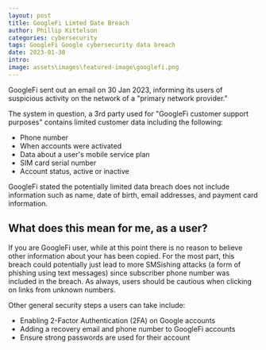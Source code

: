 ```yaml
---
layout: post
title: GoogleFi Limted Date Breach
author: Phillip Kittelson
categories: cybersecurity
tags: GoogleFi Google cybersecurity data breach
date: 2023-01-30
intro: 
image: assets\images\featured-image\googlefi.png
---
```

GoogleFi sent out an email on 30 Jan 2023, informing its users of suspicious activity on the network of a "primary network provider."

The system in question, a 3rd party used for "GoogleFi customer support purposes" contains limited customer data including the following:

- Phone number
- When accounts were activated
- Data about a user's mobile service plan
- SIM card serial number
- Account status, active or inactive

GoogleFi stated the potentially limited data breach does not include information such as name, date of birth, email addresses, and payment card information.

## What does this mean for me, as a user?
If you are GoogleFi user, while at this point there is no reason to believe other information about your has been copied. For the most part, this breach could potentially just lead to more SMSishing attacks (a form of phishing using text messages) since subscriber phone number was included in the breach. As always, users should be cautious when clicking on links from unknown numbers.

Other general security steps a users can take include:
- Enabling 2-Factor Authentication (2FA) on Google accounts
- Adding a recovery email and phone number to GoogleFi accounts
- Ensure strong passwords are used for their account